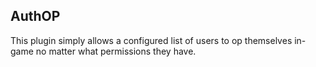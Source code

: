 ## AuthOP
This plugin simply allows a configured list of users to op themselves in-game no matter what permissions they have.




